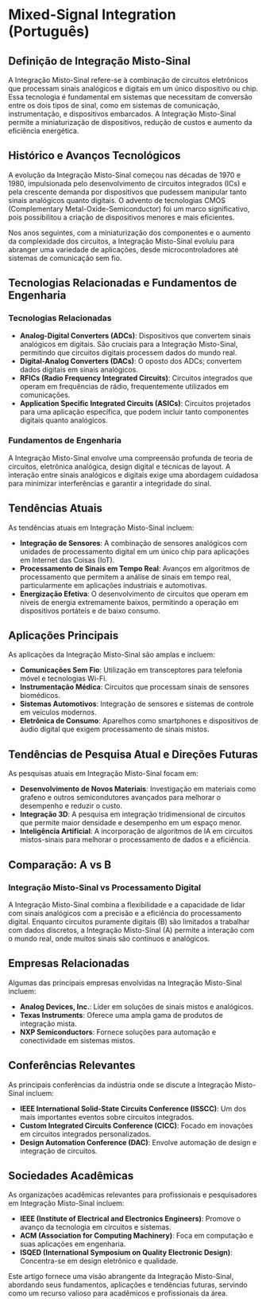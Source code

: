 # Mixed-Signal Integration (Português)

## Definição de Integração Misto-Sinal

A Integração Misto-Sinal refere-se à combinação de circuitos eletrônicos que processam sinais analógicos e digitais em um único dispositivo ou chip. Essa tecnologia é fundamental em sistemas que necessitam de conversão entre os dois tipos de sinal, como em sistemas de comunicação, instrumentação, e dispositivos embarcados. A Integração Misto-Sinal permite a miniaturização de dispositivos, redução de custos e aumento da eficiência energética.

## Histórico e Avanços Tecnológicos

A evolução da Integração Misto-Sinal começou nas décadas de 1970 e 1980, impulsionada pelo desenvolvimento de circuitos integrados (ICs) e pela crescente demanda por dispositivos que pudessem manipular tanto sinais analógicos quanto digitais. O advento de tecnologias CMOS (Complementary Metal-Oxide-Semiconductor) foi um marco significativo, pois possibilitou a criação de dispositivos menores e mais eficientes.

Nos anos seguintes, com a miniaturização dos componentes e o aumento da complexidade dos circuitos, a Integração Misto-Sinal evoluiu para abranger uma variedade de aplicações, desde microcontroladores até sistemas de comunicação sem fio.

## Tecnologias Relacionadas e Fundamentos de Engenharia

### Tecnologias Relacionadas

- **Analog-Digital Converters (ADCs)**: Dispositivos que convertem sinais analógicos em digitais. São cruciais para a Integração Misto-Sinal, permitindo que circuitos digitais processem dados do mundo real.
- **Digital-Analog Converters (DACs)**: O oposto dos ADCs; convertem dados digitais em sinais analógicos.
- **RFICs (Radio Frequency Integrated Circuits)**: Circuitos integrados que operam em frequências de rádio, frequentemente utilizados em comunicações.
- **Application Specific Integrated Circuits (ASICs)**: Circuitos projetados para uma aplicação específica, que podem incluir tanto componentes digitais quanto analógicos.

### Fundamentos de Engenharia

A Integração Misto-Sinal envolve uma compreensão profunda de teoria de circuitos, eletrônica analógica, design digital e técnicas de layout. A interação entre sinais analógicos e digitais exige uma abordagem cuidadosa para minimizar interferências e garantir a integridade do sinal.

## Tendências Atuais

As tendências atuais em Integração Misto-Sinal incluem:

- **Integração de Sensores**: A combinação de sensores analógicos com unidades de processamento digital em um único chip para aplicações em Internet das Coisas (IoT).
- **Processamento de Sinais em Tempo Real**: Avanços em algoritmos de processamento que permitem a análise de sinais em tempo real, particularmente em aplicações industriais e automotivas.
- **Energização Efetiva**: O desenvolvimento de circuitos que operam em níveis de energia extremamente baixos, permitindo a operação em dispositivos portáteis e de baixo consumo.

## Aplicações Principais

As aplicações da Integração Misto-Sinal são amplas e incluem:

- **Comunicações Sem Fio**: Utilização em transceptores para telefonia móvel e tecnologias Wi-Fi.
- **Instrumentação Médica**: Circuitos que processam sinais de sensores biomédicos.
- **Sistemas Automotivos**: Integração de sensores e sistemas de controle em veículos modernos.
- **Eletrônica de Consumo**: Aparelhos como smartphones e dispositivos de áudio digital que exigem processamento de sinais mistos.

## Tendências de Pesquisa Atual e Direções Futuras

As pesquisas atuais em Integração Misto-Sinal focam em:

- **Desenvolvimento de Novos Materiais**: Investigação em materiais como grafeno e outros semicondutores avançados para melhorar o desempenho e reduzir o custo.
- **Integração 3D**: A pesquisa em integração tridimensional de circuitos que permite maior densidade e desempenho em um espaço menor.
- **Inteligência Artificial**: A incorporação de algoritmos de IA em circuitos mistos-sinais para melhorar o processamento de dados e a eficiência.

## Comparação: A vs B

### Integração Misto-Sinal vs Processamento Digital

A Integração Misto-Sinal combina a flexibilidade e a capacidade de lidar com sinais analógicos com a precisão e a eficiência do processamento digital. Enquanto circuitos puramente digitais (B) são limitados a trabalhar com dados discretos, a Integração Misto-Sinal (A) permite a interação com o mundo real, onde muitos sinais são contínuos e analógicos.

## Empresas Relacionadas

Algumas das principais empresas envolvidas na Integração Misto-Sinal incluem:

- **Analog Devices, Inc.**: Líder em soluções de sinais mistos e analógicos.
- **Texas Instruments**: Oferece uma ampla gama de produtos de integração mista.
- **NXP Semiconductors**: Fornece soluções para automação e conectividade em sistemas mistos.

## Conferências Relevantes

As principais conferências da indústria onde se discute a Integração Misto-Sinal incluem:

- **IEEE International Solid-State Circuits Conference (ISSCC)**: Um dos mais importantes eventos sobre circuitos integrados.
- **Custom Integrated Circuits Conference (CICC)**: Focado em inovações em circuitos integrados personalizados.
- **Design Automation Conference (DAC)**: Envolve automação de design e integração de circuitos.

## Sociedades Acadêmicas

As organizações acadêmicas relevantes para profissionais e pesquisadores em Integração Misto-Sinal incluem:

- **IEEE (Institute of Electrical and Electronics Engineers)**: Promove o avanço da tecnologia em circuitos e sistemas.
- **ACM (Association for Computing Machinery)**: Foca em computação e suas aplicações em engenharia.
- **ISQED (International Symposium on Quality Electronic Design)**: Concentra-se em design eletrônico e qualidade.

Este artigo fornece uma visão abrangente da Integração Misto-Sinal, abordando seus fundamentos, aplicações e tendências futuras, servindo como um recurso valioso para acadêmicos e profissionais da área.